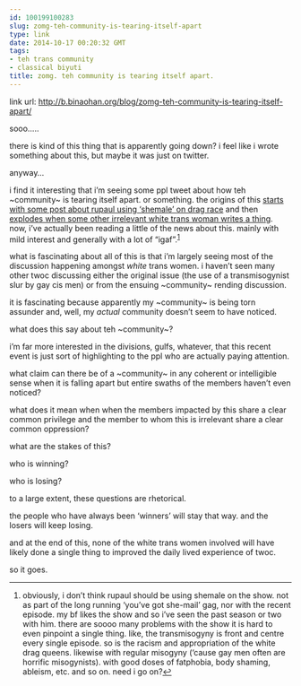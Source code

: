 ```yaml
---
id: 100199100283
slug: zomg-teh-community-is-tearing-itself-apart
type: link
date: 2014-10-17 00:20:32 GMT
tags:
- teh trans community
- classical biyuti
title: zomg. teh community is tearing itself apart.
---
```

link url: http://b.binaohan.org/blog/zomg-teh-community-is-tearing-itself-apart/

<p>sooo&hellip;..</p>

<p>there is kind of this thing that is apparently going down? i feel like i wrote something about this, but maybe it was just on twitter.</p>

<p>anyway&hellip;</p>

<p>i find it interesting that i&rsquo;m seeing some ppl tweet about how teh ~community~ is tearing itself apart. or something. the origins of this <a href="http://www.donotlink.com/gtY">starts with some post about rupaul using &lsquo;shemale&rsquo; on drag race</a> and then <a href="http://www.donotlink.com/f1D">explodes when some other irrelevant white trans woman writes a thing</a>. now, i&rsquo;ve actually been reading a little of the news about this. mainly with mild interest and generally with a lot of &ldquo;igaf&rdquo;.<sup id="fnref:1"><a href="#fn:1" rel="footnote">1</a></sup></p>

<p>what is fascinating about all of this is that i&rsquo;m largely seeing most of the discussion happening amongst <em>white</em> trans women. i haven&rsquo;t seen many other twoc discussing either the original issue (the use of a transmisogynist slur by gay cis men) or from the ensuing ~community~ rending discussion.</p>

<p>it is fascinating because apparently my ~community~ is being torn assunder and, well, my <em>actual</em> community doesn&rsquo;t seem to have noticed.</p>

<p>what does this say about teh ~community~?</p>

<p>i&rsquo;m far more interested in the divisions, gulfs, whatever, that this recent event is just sort of highlighting to the ppl who are actually paying attention.</p>

<p>what claim can there be of a ~community~ in any coherent or intelligible sense when it is falling apart but entire swaths of the members haven&rsquo;t even noticed?</p>

<p>what does it mean when when the members impacted by this share a clear common privilege and the member to whom this is irrelevant share a clear common oppression?</p>

<p>what are the stakes of this?</p>

<p>who is winning?</p>

<p>who is losing?</p>

<p>to a large extent, these questions are rhetorical.</p>

<p>the people who have always been &lsquo;winners&rsquo; will stay that way. and the losers will keep losing.</p>

<p>and at the end of this, none of the white trans women involved will have likely done a single thing to improved the daily lived experience of twoc.</p>

<p>so it goes.</p>
<div class="footnotes">
<hr>
<ol>
<li id="fn:1">
<p>obviously, i don&rsquo;t think rupaul should be using shemale on the show. not as part of the long running &lsquo;you&rsquo;ve got she-mail&rsquo; gag, nor with the recent episode. my bf likes the show and so i&rsquo;ve seen the past season or two with him. there are soooo many problems with the show it is hard to even pinpoint a single thing. like, the transmisogyny is front and centre every single episode. so is the racism and appropriation of the white drag queens. likewise with regular misogyny (&lsquo;cause gay men often are horrific misogynists). with good doses of fatphobia, body shaming, ableism, etc. and so on. need i go on?<a href="#fnref:1" rev="footnote">&#8617;</a></p>
</li>
</ol>
</div>